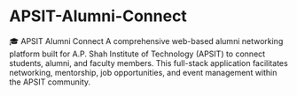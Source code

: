 # APSIT-Alumni-Connect
🎓 APSIT Alumni Connect A comprehensive web-based alumni networking platform built for A.P. Shah Institute of Technology (APSIT) to connect students, alumni, and faculty members. This full-stack application facilitates networking, mentorship, job opportunities, and event management within the APSIT community.
